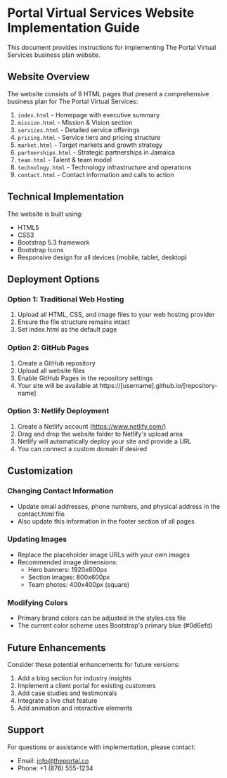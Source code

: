 # Portal Virtual Services Website Implementation Guide

This document provides instructions for implementing The Portal Virtual Services business plan website.

## Website Overview

The website consists of 9 HTML pages that present a comprehensive business plan for The Portal Virtual Services:

1. `index.html` - Homepage with executive summary
2. `mission.html` - Mission & Vision section
3. `services.html` - Detailed service offerings
4. `pricing.html` - Service tiers and pricing structure
5. `market.html` - Target markets and growth strategy
6. `partnerships.html` - Strategic partnerships in Jamaica
7. `team.html` - Talent & team model
8. `technology.html` - Technology infrastructure and operations
9. `contact.html` - Contact information and calls to action

## Technical Implementation

The website is built using:
- HTML5
- CSS3
- Bootstrap 5.3 framework
- Bootstrap Icons
- Responsive design for all devices (mobile, tablet, desktop)

## Deployment Options

### Option 1: Traditional Web Hosting
1. Upload all HTML, CSS, and image files to your web hosting provider
2. Ensure the file structure remains intact
3. Set index.html as the default page

### Option 2: GitHub Pages
1. Create a GitHub repository
2. Upload all website files
3. Enable GitHub Pages in the repository settings
4. Your site will be available at https://[username].github.io/[repository-name]

### Option 3: Netlify Deployment
1. Create a Netlify account (https://www.netlify.com/)
2. Drag and drop the website folder to Netlify's upload area
3. Netlify will automatically deploy your site and provide a URL
4. You can connect a custom domain if desired

## Customization

### Changing Contact Information
- Update email addresses, phone numbers, and physical address in the contact.html file
- Also update this information in the footer section of all pages

### Updating Images
- Replace the placeholder image URLs with your own images
- Recommended image dimensions:
  - Hero banners: 1920x600px
  - Section images: 800x600px
  - Team photos: 400x400px (square)

### Modifying Colors
- Primary brand colors can be adjusted in the styles.css file
- The current color scheme uses Bootstrap's primary blue (#0d6efd)

## Future Enhancements

Consider these potential enhancements for future versions:
1. Add a blog section for industry insights
2. Implement a client portal for existing customers
3. Add case studies and testimonials
4. Integrate a live chat feature
5. Add animation and interactive elements

## Support

For questions or assistance with implementation, please contact:
- Email: info@theportal.co
- Phone: +1 (876) 555-1234

